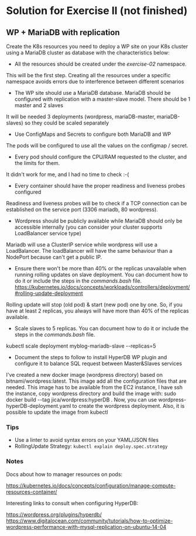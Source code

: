 # Solution for Exercise II (not finished)

## WP + MariaDB with replication

Create the K8s resources you need to deploy a WP site on your K8s cluster using
a MariaDB cluster as database with the characteristics below:

* All the resources should be created under the *exercise-02* namespace.

This will be the first step. Creating all the resources under a specific namespace
avoids errors due to interference between different scenarios

* The WP site should use a MariaDB database. MariaDB should be configured with
replication with a master-slave model. There should be 1 master and 2 slaves

It will be needed 3 deployments (wordpress, mariaDB-master, mariaDB-slaves) so
they could be scaled separately

* Use ConfigMaps and Secrets to configure both MariaDB and WP

The pods will be configured to use all the values on the configmap / secret.

* Every pod should configure the CPU/RAM requested to the cluster, and the limits
for them.

It didn't work for me, and I had no time to check :-(

* Every container should have the proper readiness and liveness probes
configured

Readiness and liveness probes will be to check if a TCP connection can be 
established on the service port (3306 mariadb, 80 wordpress).

* Wordpress should be publicly available while MariaDB should only be accessible
internally (you can consider your cluster supports LoadBalancer service type)

Mariadb will use a ClusterIP service while wordpress will use a LoadBalancer. The
loadBalancer will have the same behaviour than a NodePort because can't get a 
public IP.


* Ensure there won't be more than 40% or the replicas unavailable when running
rolling updates on slave deployment. You can document how to do it or include the
steps in the *commands.bash* file.
https://kubernetes.io/docs/concepts/workloads/controllers/deployment/#rolling-update-deployment

Rolling update will stop (old pod) & start (new pod) one by one. So, if you have at
least 2 replicas, you always will have more than 40% of the replicas available.

* Scale slaves to 5 replicas. You can document how to do it or include the steps
in the *commands.bash* file.

kubectl scale deployment myblog-mariadb-slave --replicas=5

* Document the steps to follow to install HyperDB WP plugin and configure it to
balance SQL request between Master&Slaves services

I've created a new docker image (wordpress directory) based on bitnami/wordpress:latest. This
image add all the configuration files that are needed.
This image has to be available from the EC2 instance, I have ssh the instance, copy wordpress
directory and build the image with: sudo docker build --tag jica/wordpress:hyperDB . 
Now, you can use wordpress-hyperDB-deployment.yaml to create the wordpress deployment. Also, it
is possible to update the image from kubectl

### Tips

* Use a linter to avoid syntax errors on your YAML/JSON files
* RollingUpdate Strategy: `kubectl explain deploy.spec.strategy`

### Notes

Docs about how to manager resources on pods:

https://kubernetes.io/docs/concepts/configuration/manage-compute-resources-container/

Interesting links to consult when configuring HyperDB:

https://wordpress.org/plugins/hyperdb/
https://www.digitalocean.com/community/tutorials/how-to-optimize-wordpress-performance-with-mysql-replication-on-ubuntu-14-04
